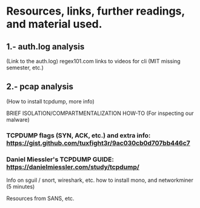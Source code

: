 # Resources, links, further readings, and material used.

##  1.- auth.log analysis

(Link to the auth.log)
regex101.com
links to videos for cli (MIT missing semester, etc.)

##  2.- pcap analysis

(How to install tcpdump, more info)

BRIEF ISOLATION/COMPARTMENTALIZATION HOW-TO (For inspecting our malware)

### TCPDUMP flags (SYN, ACK, etc.) and extra info: https://gist.github.com/tuxfight3r/9ac030cb0d707bb446c7
### Daniel Miessler's TCPDUMP GUIDE: https://danielmiessler.com/study/tcpdump/



Info on sguil / snort, wireshark, etc.
how to install mono, and networkminer (5 minutes)

Resources from SANS, etc.
